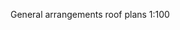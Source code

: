 <span class="transform-to-uppercase">General arrangements roof plans <span class="highlight-red">1:100</span></span>